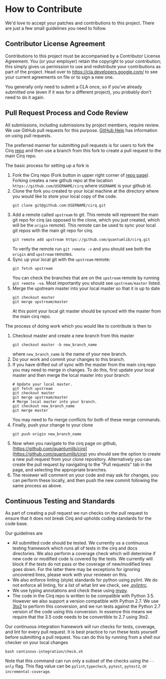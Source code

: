 # How to Contribute

We'd love to accept your patches and contributions to this project. There are
just a few small guidelines you need to follow.

## Contributor License Agreement

Contributions to this project must be accompanied by a Contributor License
Agreement. You (or your employer) retain the copyright to your contribution;
this simply gives us permission to use and redistribute your contributions as
part of the project. Head over to <https://cla.developers.google.com/> to see
your current agreements on file or to sign a new one.

You generally only need to submit a CLA once, so if you've already submitted one
(even if it was for a different project), you probably don't need to do it
again.

## Pull Request Process and Code Review

All submissions, including submissions by project members, require review. We
use GitHub pull requests for this purpose. 
[GitHub Help](https://help.github.com/articles/about-pull-requests/) has 
information on using pull requests.

The preferred manner for submitting pull requests is for users to fork
the Cirq [repo](https://github.com/quantumlib/Cirq) and then use a 
branch from this fork to create a pull request to the main Cirq repo.

The basic process for setting up a fork is 
1. Fork the Cirq repo (Fork button in upper right corner of 
[repo page](https://github.com/quantumlib/Cirq)).
Forking creates a new github repo at the location 
```https://github.com/USERNAME/cirq``` where ```USERNAME``` is
your github id.
1. Clone the fork you created to your local machine at the directory
where you would like to store your local copy of the code.
    ```shell
    git clone git@github.com:USERNAME/cirq.git
    ```
1. Add a remote called ```upstream``` to git.  This remote will represent
the main git repo for cirq (as opposed to the clone, which you just
created, which will be the ```origin``` remote).  This remote can be used
to sync your local git repos with the main git repo for cirq.
    ```shell
    git remote add upstream https://github.com/quantumlib/cirq.git
    ```
    To verify the remote run ```git remote -v``` and you should see both 
    the ```origin``` and ```upstream``` remotes.
1. Sync up your local git with the ```upstream``` remote:
    ```shell
    git fetch upstream
    ```
    You can check the branches that are on the ```upstream``` remote by 
    running ```git remote -va```.
Most importantly you should see ```upstream/master``` listed.
1. Merge the upstream master into your local master so that 
it is up to date
    ```shell
    git checkout master
    git merge upstream/master
    ```
    At this point your local git master should be synced with the master
    from the main cirq repo. 

The process of doing work which you would like to contribute is
then to
1. Checkout master and create a new branch from this master
    ```shell
    git checkout master -b new_branch_name
    ```
    where ```new_branch_name``` is the name of your new branch.
1. Do your work and commit your changes to this branch.
1. If you have drifted out of sync with the master from the
main cirq repo you may need to merge in changes.  To do this,
first update your local master and then merge the local master
into your branch:
    ```shell
    # Update your local master.
    git fetch upstream
    git checkout master
    git merge upstream/master
    # Merge local master into your branch.
    git checkout new_branch_name
    git merge master
    ```
    You may need to fix merge conflicts for both of these merge
    commands.
1. Finally, push your change to your clone
    ```shell
    git push origin new_branch_name
    ```
1. Now when you navigate to the cirq page on github,
[https://github.com/quantumlib/cirq](https://github.com/quantumlib/cirq)
you should see the option to create a new pull request from
your clone repository.  Alternatively you can create the pull request
by navigating to the "Pull requests" tab in the page, and selecting
the appropriate branches. 
1. The reviewer will comment on your code and may ask for changes,
you can perform these locally, and then push the new commit following
the same process as above.

## Continuous Testing and Standards

As part of creating a pull request we run checks on the pull request 
to ensure that it does not break Cirq and upholds coding standards
for the code base. 

Our guidelines are 
* All submitted code should be tested. We currently us a continuous
testing framework which runs all of tests in the cirq and docs 
directories. We also perform a coverage check which will determine
if new code or modified code is covered by the tests. We currently
will block if the tests do not pass or the coverage of new/modified
lines goes down.  For the latter there may be exceptions for ignoring
uncovered lines, please work with your reviewer on this.
* We also enforce linting (style) standards for python using pylint.
We do not enforce all linting, for a list of what lint we check,
see [.pylintrc](continous-integration/.pylintrc).
* We use typing annotations and check these using
[mypy](http://mypy-lang.org/).
* The code in the Cirq repo is written to be compatible with
Python 3.5.  However we also support a version compatible with
Python 2.7.  We use [3to2](https://pypi.org/project/3to2/) to
perform this conversion, and we run tests against the Python 2.7
version of the code using this conversion.  In essence this means
we require that the 3.5 code needs to be convertible to 2.7 using
3to2.

Our continuous integration framework will run checks for tests, 
coverage, and lint for every pull request.  It is best practice to 
run these tests yourself before submitting a pull request.  You can 
do this by running from a shell our checker on your local changes
```shell
bash continous-integration/check.sh
```
Note that this command can run only a subset of the checks using the
```--only``` flag.  This flag value can be ``pylint``,```typecheck```,
```pytest```, ```pytest2```, or ```incremental-coverage```.
